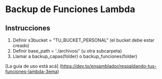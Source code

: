 # Backup de Funciones Lambda

## Instrucciones

1. Definir s3bucket = "TU_BUCKET_PERSONAL" (el bucket debe estar creado)
2. Definir base_path = './archivos/' (u otra subcarpeta)
3. Llamar a backup_capas(folder) o backup_funciones(folder)


[La guia de uso está acá] (https://dev.to/ensamblador/respaldando-tus-funciones-lambda-3ema)
